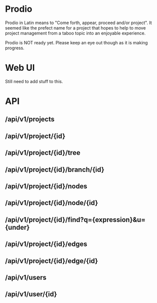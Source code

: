 Prodio
======

Prodio in Latin means to "Come forth, appear, proceed and/or project".  It
seemed like the prefect name for a project that hopes to help to move project
management from a taboo topic into an enjoyable experience.

Prodio is NOT ready yet.  Please keep an eye out though as it is making progress.

Web UI
======

Still need to add stuff to this.

API
===

/api/v1/projects
----------------

/api/v1/project/{id}
--------------------

/api/v1/project/{id}/tree
-------------------------

/api/v1/project/{id}/branch/{id}
--------------------------------

/api/v1/project/{id}/nodes
--------------------------

/api/v1/project/{id}/node/{id}
------------------------------

/api/v1/project/{id}/find?q={expression}&u={under}
--------------------------------------------------

/api/v1/project/{id}/edges
--------------------------

/api/v1/project/{id}/edge/{id}
------------------------------

/api/v1/users
-------------

/api/v1/user/{id}
-----------------
